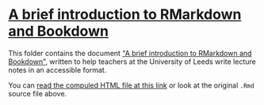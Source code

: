 # [A brief introduction to RMarkdown and Bookdown](https://htmlpreview.github.io/?https://github.com/mpaldridge/rmarkdown-bookdown/blob/master/markdown-bookdown.html)

This folder contains the document ["A brief introduction to RMarkdown and Bookdown"](https://htmlpreview.github.io/?https://github.com/mpaldridge/rmarkdown-bookdown/blob/master/markdown-bookdown.html), written to help teachers at the University of Leeds write lecture notes in an accessible format.

You can [read the compuled HTML file at this link](https://htmlpreview.github.io/?https://github.com/mpaldridge/rmarkdown-bookdown/blob/master/markdown-bookdown.html) or look at the original `.Rmd` source file above.
